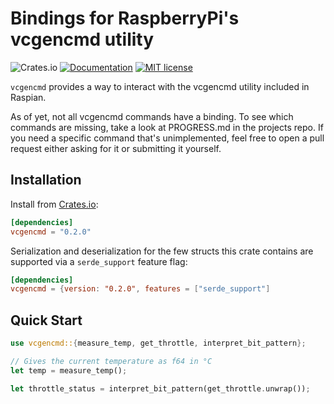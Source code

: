 # Bindings for RaspberryPi's vcgencmd utility

![Crates.io](https://img.shields.io/crates/v/vcgencmd)
[![Documentation](https://docs.rs/vcgencmd/badge.svg)](https://docs.rs/serde_rustler)
[![MIT license](https://img.shields.io/badge/License-MIT-blue.svg)](https://lbesson.mit-license.org/)

`vcgencmd` provides a way to interact with the vcgencmd utility included in Raspian.

As of yet, not all vcgencmd commands have a binding. To see which commands are missing, take a look at PROGRESS.md in the projects repo.
If you need a specific command that's unimplemented, feel free to open a pull request either asking  for it or submitting it yourself. 

## Installation

Install from [Crates.io](https://crates.io/crates/vcgencmd):

```toml
[dependencies]
vcgencmd = "0.2.0"
```

Serialization and deserialization for the few structs this crate contains are supported via a `serde_support` feature flag:
```toml
[dependencies]
vcgencmd = {version: "0.2.0", features = ["serde_support"]
```

## Quick Start

```rust
use vcgencmd::{measure_temp, get_throttle, interpret_bit_pattern};

// Gives the current temperature as f64 in °C
let temp = measure_temp();

let throttle_status = interpret_bit_pattern(get_throttle.unwrap());
```
